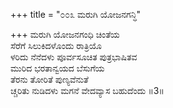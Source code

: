 +++
title = "೦೦೩ ಮರುಗಿ ಯೋಜನಗನ್ಧಿ"

+++
ಮರುಗಿ ಯೋಜನಗಂಧಿ ಚಿಂತೆಯ  
ಸೆರೆಗೆ ಸಿಲುಕಿದಳೊಂದು ರಾತ್ರಿಯೊ  
ಳರಿದು ನೆನೆದಳು ಪೂರ್ವಸೂಚಿತ ಪುತ್ರಭಾಷಿತವ  
ಮುರಿದ ಭರತಾನ್ವಯದ ಬೆಸುಗೆಯ  
ತೆರನು ತೋರಿತೆ ಪುಣ್ಯವೆನುತೆ  
ಚ್ಚರಿತು ನುಡಿದಳು ಮಗನೆ ವೇದವ್ಯಾಸ ಬಹುದೆಂದು     ॥3॥